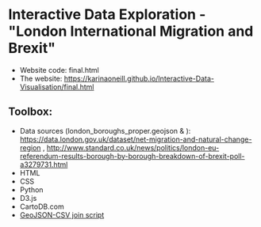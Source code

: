 # Interactive Data Exploration - "London International Migration and Brexit"

- Website code: final.html
- The website: https://karinaoneill.github.io/Interactive-Data-Visualisation/final.html

## Toolbox:

- Data sources (london_boroughs_proper.geojson & ): https://data.london.gov.uk/dataset/net-migration-and-natural-change-region , http://www.standard.co.uk/news/politics/london-eu-referendum-results-borough-by-borough-breakdown-of-brexit-poll-a3279731.html
- HTML
- CSS
- Python
- D3.js
- CartoDB.com
- [GeoJSON-CSV join script](https://github.com/gavinr/geojson-csv-join)
